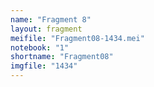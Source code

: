 ```yaml
---
name: "Fragment 8"
layout: fragment
meifile: "Fragment08-1434.mei"
notebook: "1"
shortname: "Fragment08"
imgfile: "1434"
---
```

